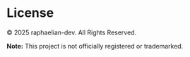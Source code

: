# License

© 2025 raphaelian-dev. All Rights Reserved.

**Note:** This project is not officially registered or trademarked.
